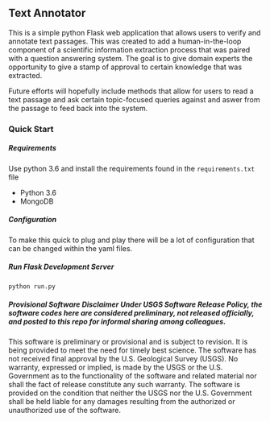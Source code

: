 ## Text Annotator 

This is a simple python Flask web application that allows users to verify and annotate text passages. This was created to add a human-in-the-loop component of a scientific information extraction process that was paired with a question answering system. The goal is to give domain experts the opportunity to give a stamp of approval to certain knowledge that was extracted. 

Future efforts will hopefully include methods that allow for users to read a text passage and ask certain topic-focused queries against and aswer from the passage to feed back into the system. 

### Quick Start

##### Requirements

Use python 3.6 and install the requirements found in the ```requirements.txt``` file

* Python 3.6
* MongoDB

##### Configuration

To make this quick to plug and play there will be a lot of configuration that can be changed within the yaml files. 

##### Run Flask Development Server

```sh
python run.py
```

##### Provisional Software Disclaimer Under USGS Software Release Policy, the software codes here are considered preliminary, not released officially, and posted to this repo for informal sharing among colleagues.

This software is preliminary or provisional and is subject to revision. It is being provided to meet the need for timely best science. The software has not received final approval by the U.S. Geological Survey (USGS). No warranty, expressed or implied, is made by the USGS or the U.S. Government as to the functionality of the software and related material nor shall the fact of release constitute any such warranty. The software is provided on the condition that neither the USGS nor the U.S. Government shall be held liable for any damages resulting from the authorized or unauthorized use of the software.